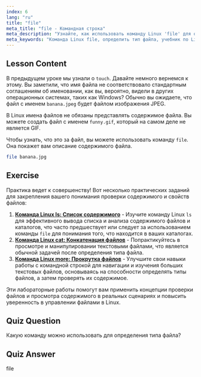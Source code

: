 ```yaml
---
index: 6
lang: "ru"
title: "file"
meta_title: "file - Командная строка"
meta_description: "Узнайте, как использовать команду Linux 'file' для определения типов и содержимого файлов. Изучите соглашения об именовании файлов в Linux с помощью этого руководства для начинающих."
meta_keywords: "Команда Linux file, определить тип файла, учебник по Linux, именование файлов, Linux для начинающих, руководство по Linux"
---
```


## Lesson Content

В предыдущем уроке мы узнали о `touch`. Давайте немного вернемся к этому. Вы заметили, что имя файла не соответствовало стандартным соглашениям об именовании, как вы, вероятно, видели в других операционных системах, таких как Windows? Обычно вы ожидаете, что файл с именем `banana.jpeg` будет файлом изображения JPEG.

В Linux имена файлов не обязаны представлять содержимое файла. Вы можете создать файл с именем `funny.gif`, который на самом деле не является GIF.

Чтобы узнать, что это за файл, вы можете использовать команду `file`. Она покажет вам описание содержимого файла.

```bash
file banana.jpg
```

## Exercise

Практика ведет к совершенству! Вот несколько практических заданий для закрепления вашего понимания проверки содержимого и свойств файлов:

1. **[Команда Linux ls: Список содержимого](https://labex.io/ru/labs/linux-linux-ls-command-content-listing-219205)** - Изучите команду Linux `ls` для эффективного вывода списка и анализа содержимого файлов и каталогов, что часто предшествует или следует за использованием команды `file` для понимания того, что находится в ваших каталогах.
2. **[Команда Linux cat: Конкатенация файлов](https://labex.io/ru/labs/linux-linux-cat-command-file-concatenating-210986)** - Попрактикуйтесь в просмотре и манипулировании текстовыми файлами, что является обычной задачей после определения типа файла.
3. **[Команда Linux more: Прокрутка файлов](https://labex.io/ru/labs/linux-linux-more-command-file-scrolling-214299)** - Улучшите свои навыки работы с командной строкой для навигации и изучения больших текстовых файлов, основываясь на способности определять типы файлов, а затем проверять их содержимое.

Эти лабораторные работы помогут вам применить концепции проверки файлов и просмотра содержимого в реальных сценариях и повысить уверенность в управлении файлами в Linux.

## Quiz Question

Какую команду можно использовать для определения типа файла?

## Quiz Answer

file

